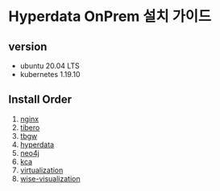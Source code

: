 # Hyperdata OnPrem 설치 가이드

## version

- ubuntu 20.04 LTS
- kubernetes 1.19.10

## Install Order

1. [nginx](./nginx)
2. [tibero](./tibero)
3. [tbgw](./tbgw-k8s-dir)
4. [hyperdata](./hyperdata)
5. [neo4j](./neo4j)
6. [kca](./kca)
7. [virtualization](./virtualization)
8. [wise-visualization](./wise-k8s-dir)
